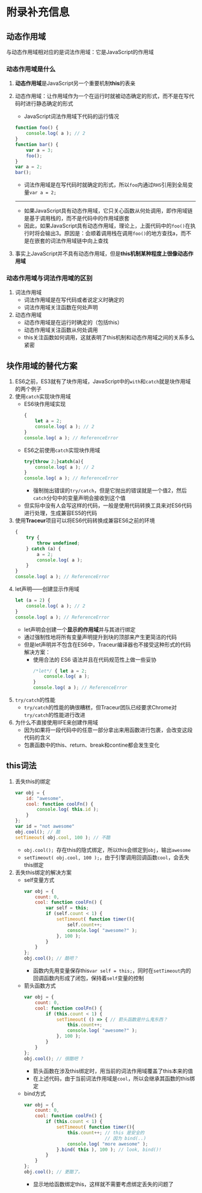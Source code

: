 <!--
 * @Author: jiaminghui
 * @Date: 2022-12-06 20:05:23
 * @LastEditTime: 2023-02-07 14:16:25
 * @LastEditors: jiaminghui
 * @FilePath: \JavaScript_Learn\作用域和闭包\附录.md
 * @Description: 
-->
# 附录补充信息

## 动态作用域
与动态作用域相对应的是词法作用域：它是JavaScript的作用域

### 动态作用域是什么
1.  **动态作用域**是JavaScript另一个重要机制**this**的表亲
2.  动态作用域：让作用域作为一个在运行时就被动态确定的形式，而不是在写代码时进行静态确定的形式
    - JavaScript词法作用域下代码的运行情况
    ```javascript
    function foo() {
        console.log( a ); // 2
    }
    function bar() {
        var a = 3;
        foo();
    }
    var a = 2;
    bar();
    ```
    - 词法作用域是在写代码时就确定的形式，所以`foo`内通过`RHS`引用到全局变量`var a = 2;`

    <hr>
    
    - 如果JavaScript具有动态作用域，它只关心函数从何处调用，即作用域链是基于调用栈的，而不是代码中的作用域嵌套
    - 因此，如果JavaScript具有动态作用域，理论上，上面代码中的`foo()`在执行时将会输出3。原因是：会顺着调用栈在调用`foo()`的地方查找a，而不是在嵌套的词法作用域链中向上查找
3.  事实上JavaScript并不具有动态作用域，但是**this机制某种程度上很像动态作用域**

### 动态作用域与词法作用域的区别
1.  词法作用域
    - 词法作用域是在写代码或者说定义时确定的
    - 词法作用域关注函数在何处声明
2.  动态作用域
    - 动态作用域是在运行时确定的（包括this）
    - 动态作用域关注函数从何处调用
    - this关注函数如何调用，这就表明了this机制和动态作用域之间的关系多么紧密

## 块作用域的替代方案
1.  ES6之前，ES3就有了块作用域，JavaScript中的`with`和`catch`就是块作用域的两个例子
2.  使用`catch`实现块作用域
    - ES6块作用域实现
        ```javascript
        {
            let a = 2;
            console.log( a ); // 2
        }
        console.log( a ); // ReferenceError
        ```
    - ES6之前使用`catch`实现块作用域
        ```javascript
        try{throw 2;}catch(a){
            console.log( a ); // 2
        }
        console.log( a ); // ReferenceError
        ```
        - 强制抛出错误的`try/catch`，但是它抛出的错误就是一个值2，然后`catch`分句中的变量声明会接收到这个值
    - 但实际中没有人会写这样的代码，一般是使用代码转换工具来对ES6代码进行处理，生成兼容ES5的代码
3.  使用**Traceur**项目可以将ES6代码转换成兼容ES6之前的环境
    ```javascript
    {
        try {
            throw undefined;
        } catch (a) {
            a = 2;
            console.log( a );
        }
    }
    console.log( a ); // ReferenceError
    ```
4.  let声明——创建显示作用域
    ```javascript
    let (a = 2) {
        console.log( a ); // 2
    }
    console.log( a ); // ReferenceError
    ```
    - let声明会创建一个**显示的作用域**并与其进行绑定
    - 通过强制性地将所有变量声明提升到块的顶部来产生更简洁的代码
    - 但是let声明并不包含在ES6中，Traceur编译器也不接受这种形式的代码
    解决方案：
        - 使用合法的 ES6 语法并且在代码规范性上做一些妥协
            ```javascript
            /*let*/ { let a = 2;
                console.log( a );
            }
            console.log( a ); // ReferenceError
            ```
5.  `try/catch`的性能
    - `try/catch`的性能的确很糟糕，但Traceur团队已经要求Chrome对`try/catch`的性能进行改进
6.  为什么不直接使用IIFE来创建作用域
    - 因为如果将一段代码中的任意一部分拿出来用函数进行包裹，会改变这段代码的含义
    - 包裹函数中的this、return、break和contine都会发生变化

## this词法
1.  丢失this的绑定
    ```javascript
    var obj = {
        id: "awesome",
        cool: function coolFn() {
            console.log( this.id );
        }
    };
    var id = "not awesome"
    obj.cool(); // 酷
    setTimeout( obj.cool, 100 ); // 不酷
    ```
    - `obj.cool(); `存在this的隐式绑定，所以this会绑定到`obj`，输出`awesome`
    - `setTimeout( obj.cool, 100 );`，由于引擎调用回调函数`cool`，会丢失this绑定
2.  丢失this绑定的解决方案
    - self变量方式
        ```javascript
        var obj = {
            count: 0,
            cool: function coolFn() {
                var self = this;
                if (self.count < 1) {
                    setTimeout( function timer(){
                        self.count++;
                        console.log( "awesome?" );
                    }, 100 );
                }
            }
        };
        obj.cool(); // 酷吧？
        ```
        - 函数内先用变量保存this`var self = this;`，同时在`setTimeout`内的回调函数内形成了闭包，保持着`self`变量的控制
    - 箭头函数方式
        ```javascript
        var obj = { 
            count: 0,
            cool: function coolFn() {
                if (this.count < 1) {
                    setTimeout( () => { // 箭头函数是什么鬼东西？
                        this.count++;
                        console.log( "awesome?" );
                    }, 100 );
                }
            }
        };
        obj.cool(); // 很酷吧 ?
        ```
        - 箭头函数在涉及this绑定时，用当前的词法作用域覆盖了this本来的值
        - 在上述代码，由于当前词法作用域是`cool`，所以会继承其函数的this绑定
    - bind方式
        ```javascript
        var obj = {
            count: 0,
            cool: function coolFn() {
                if (this.count < 1) {
                    setTimeout( function timer(){
                        this.count++; // this 是安全的
                                      // 因为 bind(..)
                        console.log( "more awesome" );
                    }.bind( this ), 100 ); // look, bind()!
                }
            }
        };
        obj.cool(); // 更酷了。
        ```
        - 显示地给函数绑定this，这样就不需要考虑绑定丢失的问题了
    